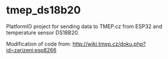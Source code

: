# tmep_ds18b20

PlatformIO project for sending data to TMEP.cz from ESP32 and temperature sensor DS18B20.

Modification of code from: http://wiki.tmep.cz/doku.php?id=zarizeni:esp8266